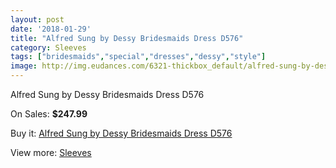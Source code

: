 ```yaml
---
layout: post
date: '2018-01-29'
title: "Alfred Sung by Dessy Bridesmaids Dress D576"
category: Sleeves
tags: ["bridesmaids","special","dresses","dessy","style"]
image: http://img.eudances.com/6321-thickbox_default/alfred-sung-by-dessy-bridesmaids-dress-d576.jpg
---
```

Alfred Sung by Dessy Bridesmaids Dress D576

On Sales: **$247.99**
<a href="https://www.eudances.com/en/sleeves/2287-alfred-sung-by-dessy-bridesmaids-dress-d576.html"><amp-img layout="responsive" width="600" height="600" src="//img.eudances.com/6321-thickbox_default/alfred-sung-by-dessy-bridesmaids-dress-d576.jpg" alt="Alfred Sung by Dessy Bridesmaids Dress D576 0" /></a>
<a href="https://www.eudances.com/en/sleeves/2287-alfred-sung-by-dessy-bridesmaids-dress-d576.html"><amp-img layout="responsive" width="600" height="600" src="//img.eudances.com/6322-thickbox_default/alfred-sung-by-dessy-bridesmaids-dress-d576.jpg" alt="Alfred Sung by Dessy Bridesmaids Dress D576 1" /></a>

Buy it: [Alfred Sung by Dessy Bridesmaids Dress D576](https://www.eudances.com/en/sleeves/2287-alfred-sung-by-dessy-bridesmaids-dress-d576.html "Alfred Sung by Dessy Bridesmaids Dress D576")

View more: [Sleeves](https://www.eudances.com/en/26-sleeves "Sleeves")